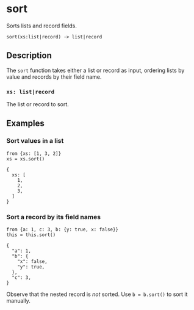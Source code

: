 # sort

Sorts lists and record fields.

```tql
sort(xs:list|record) -> list|record
```

## Description

The `sort` function takes either a list or record as input, ordering lists by
value and records by their field name.

### `xs: list|record`

The list or record to sort.

## Examples

### Sort values in a list

```tql
from {xs: [1, 3, 2]}
xs = xs.sort()
```

```tql
{
  xs: [
    1,
    2,
    3,
  ]
}
```

### Sort a record by its field names

```tql
from {a: 1, c: 3, b: {y: true, x: false}}
this = this.sort()
```

```tql
{
  "a": 1,
  "b": {
    "x": false,
    "y": true,
  },
  "c": 3,
}
```

Observe that the nested record is *not* sorted. Use `b = b.sort()` to sort it
manually.

